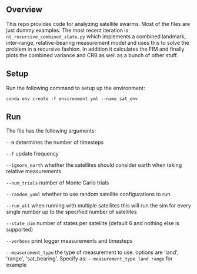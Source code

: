 ## Overview

This repo provides code for analyzing satellite swarms. Most of the files are just dummy examples. The most recent iteration is `nl_recursive_combined_state.py` which implements a combined landmark, inter-range, relative-bearing measurement model and uses this to solve the problem in a recursive fashion. In addition it calculates the FIM and finally plots the combined variance and CRB as well as a bunch of other stuff.

## Setup
Run the following command to setup up the environment:

```
conda env create -f environment.yml --name sat_env
```

## Run
The file has the following arguments: 

`--N` determines the number of timesteps

`--f` update frequency

`--ignore_earth` whether the satellites should consider earth when taking relative measurements

`--num_trials` number of Monte Carlo trials

`--random_yaml` whether to use random satellite configurations to run

`--run_all` when running with multiple satellites this will run the sim for every single number up to the specified number of satellites

`--state_dim` number of states per satellite (default 6 and nothing else is supported)

`--verbose` print logger measurements and timesteps

`--measurement_type` the type of measurement to use. options are 'land', 'range', 'sat_bearing'. Specify as: `--measurement_type land range` for example
